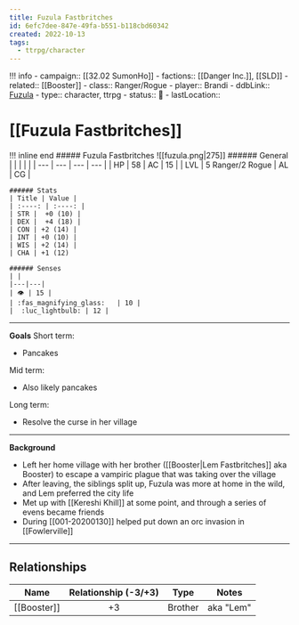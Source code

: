 ```yaml
---
title: Fuzula Fastbritches
id: 6efc7dee-847e-49fa-b551-b118cbd60342
created: 2022-10-13
tags:
  - ttrpg/character
---
```


!!! info
    - campaign:: [[32.02 SumonHo]]
    - factions:: [[Danger Inc.]], [[SLD]]
    - related:: [[Booster]]
    - class:: Ranger/Rogue
    - player:: Brandi
    - ddbLink:: [Fuzula](https://www.dndbeyond.com/characters/19369030)
    - type:: character, ttrpg
    - status:: 💓
    - lastLocation:: 

# [[Fuzula Fastbritches]]

!!! inline end
    ##### Fuzula Fastbritches
    ![[fuzula.png|275]]
    ###### General
    |       |       |     |      |
    | --- | --- | --- | --- |
    | HP | 58 | AC | 15 |
    | LVL | 5 Ranger/2 Rogue |  AL | CG | 

    ###### Stats
    | Title | Value |
    | :----: | :----: |
    | STR |  +0 (10) |
    | DEX |  +4 (18) |
    | CON | +2 (14) |
    | INT | +0 (10) |
    | WIS | +2 (14) |
    | CHA | +1 (12) 
    
    ###### Senses
    | | 
    |---|---|
    | 👁️ | 15 |
    | :fas_magnifying_glass:   | 10 |
    |  :luc_lightbulb: | 12 |

---
**Goals**
Short term:
 - Pancakes

Mid term:
- Also likely pancakes

Long term:
- Resolve the curse in her village

---

**Background**
- Left her home village with her brother ([[Booster|Lem Fastbritches]] aka Booster) to escape a vampiric plague that was taking over the village
- After leaving, the siblings split up, Fuzula was more at home in the wild, and Lem preferred the city life
- Met up with [[Kereshi Khill]] at some point, and through a series of evens became friends
- During [[001-20200130]] helped put down an orc invasion in [[Fowlerville]]

---


## Relationships

| Name        | Relationship (-3/+3) | Type | Notes |
| ----------- |:--------------------:| ---- | ----- |
| [[Booster]] |          +3          | Brother     |  aka "Lem"     |

